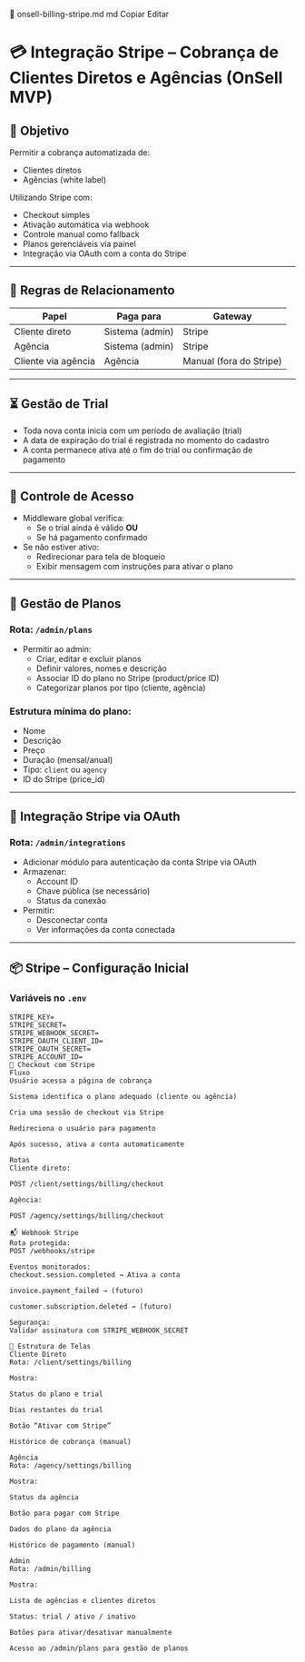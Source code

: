 📄 onsell-billing-stripe.md
md
Copiar
Editar
# 💳 Integração Stripe – Cobrança de Clientes Diretos e Agências (OnSell MVP)

## 🎯 Objetivo
Permitir a cobrança automatizada de:
- Clientes diretos
- Agências (white label)

Utilizando Stripe com:
- Checkout simples
- Ativação automática via webhook
- Controle manual como fallback
- Planos gerenciáveis via painel
- Integração via OAuth com a conta do Stripe

---

## 🧩 Regras de Relacionamento

| Papel           | Paga para        | Gateway |
|-----------------|------------------|---------|
| Cliente direto  | Sistema (admin)  | Stripe  |
| Agência         | Sistema (admin)  | Stripe  |
| Cliente via agência | Agência       | Manual (fora do Stripe) |

---

## ⏳ Gestão de Trial

- Toda nova conta inicia com um período de avaliação (trial)
- A data de expiração do trial é registrada no momento do cadastro
- A conta permanece ativa até o fim do trial ou confirmação de pagamento

---

## 🔐 Controle de Acesso

- Middleware global verifica:
  - Se o trial ainda é válido **OU**
  - Se há pagamento confirmado
- Se não estiver ativo:
  - Redirecionar para tela de bloqueio
  - Exibir mensagem com instruções para ativar o plano

---

## 🧾 Gestão de Planos

### Rota: `/admin/plans`

- Permitir ao admin:
  - Criar, editar e excluir planos
  - Definir valores, nomes e descrição
  - Associar ID do plano no Stripe (product/price ID)
  - Categorizar planos por tipo (cliente, agência)

### Estrutura mínima do plano:
- Nome
- Descrição
- Preço
- Duração (mensal/anual)
- Tipo: `client` ou `agency`
- ID do Stripe (price_id)

---

## 🧰 Integração Stripe via OAuth

### Rota: `/admin/integrations`

- Adicionar módulo para autenticação da conta Stripe via OAuth
- Armazenar:
  - Account ID
  - Chave pública (se necessário)
  - Status da conexão
- Permitir:
  - Desconectar conta
  - Ver informações da conta conectada

---

## 📦 Stripe – Configuração Inicial

### Variáveis no `.env`

```env
STRIPE_KEY=
STRIPE_SECRET=
STRIPE_WEBHOOK_SECRET=
STRIPE_OAUTH_CLIENT_ID=
STRIPE_OAUTH_SECRET=
STRIPE_ACCOUNT_ID=
🧾 Checkout com Stripe
Fluxo
Usuário acessa a página de cobrança

Sistema identifica o plano adequado (cliente ou agência)

Cria uma sessão de checkout via Stripe

Redireciona o usuário para pagamento

Após sucesso, ativa a conta automaticamente

Rotas
Cliente direto:

POST /client/settings/billing/checkout

Agência:

POST /agency/settings/billing/checkout

📬 Webhook Stripe
Rota protegida:
POST /webhooks/stripe

Eventos monitorados:
checkout.session.completed → Ativa a conta

invoice.payment_failed → (futuro)

customer.subscription.deleted → (futuro)

Segurança:
Validar assinatura com STRIPE_WEBHOOK_SECRET

📁 Estrutura de Telas
Cliente Direto
Rota: /client/settings/billing

Mostra:

Status do plano e trial

Dias restantes do trial

Botão “Ativar com Stripe”

Histórico de cobrança (manual)

Agência
Rota: /agency/settings/billing

Mostra:

Status da agência

Botão para pagar com Stripe

Dados do plano da agência

Histórico de pagamento (manual)

Admin
Rota: /admin/billing

Mostra:

Lista de agências e clientes diretos

Status: trial / ativo / inativo

Botões para ativar/desativar manualmente

Acesso ao /admin/plans para gestão de planos


